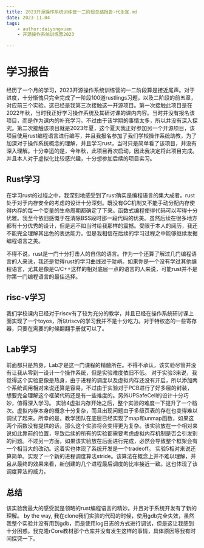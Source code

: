 ```yaml
---
title: 2023开源操作系统训练营一二阶段总结报告-代永宣.md
date: 2023-11.04
tags:
    - author:daiyongxuan
    - 开源操作系统训练营2023
    
---
```


#  学习报告

经历了一个月的学习，2023开源操作系统训练营的一二阶段算是接近尾声。对于进度，十分惭愧只完全完成了一阶段100道rustlings习题，以及二阶段的前五章，对应前三个实验。这已经是我第三次接触这一开源项目。第一次接触此项目是在2022年秋，当时我正好学习操作系统及其研讨课的课内内容。当时并没有报名该项目，而是作为课内的补充学习。不过由于该学期的事情太多，所以并没有深入探究。第二次接触该项目就是2023年夏，这个夏天我正好参加另一个开源项目，该项目使用rust编程语言进行编写，并且我报名参加了我们学校操作系统助教，为了加深对于操作系统概念的理解，并且学习rust，当时只是简单看了该项目，并没有深入理解。十分幸运的是，今年秋，此项目再次启动，因此我决定将此项目完成。并且本人对于虚拟化比较感兴趣，十分想参加后续的项目实习。
<!-- more -->
## Rust学习

在学习rust的过程之中，我深刻地感受到了rust确实是编程语言的集大成者。rust处于对于内存安全的考虑的设计十分深刻。既没有GC机制又不能手动分配内存使得内存的每一个变量的生命周期都确定了下来。函数式编程使得代码可以写得十分优雅。我至今依旧感慨于在清除BSS段时那一段代码的优美。虽然后续在很多地方都有十分优秀的设计，但是远不如当时给我那样的震撼。受限于本人的阅历，我还不能完全理解其出色的表达能力。但是我相信在后续的学习过程之中能够继续发掘编程语言之美。

不得不说，rust是一门十分打击人的自信的语言。作为一个还算了解过几门编程语言的人来说，我还是觉得rust的学习曲线过于陡峭。如果你是一个没有学过其他编程语言，尤其是像是C/C++这样的相对底层一点的语言的人来说，可能rust并不是你第一门编程语言的最佳选择。

## risc-v学习

我们学校课内已经对于riscv有了较为充分的教学，并且已经在操作系统研讨课上面实现了一个toyos，所以riscv的学习我并不是十分吃力。对于特权态的一些寄存器，只要在需要的时候翻翻手册就可以了。

## Lab学习

前面都只是热身，Lab才是这一门课程的精髓所在。不得不承认，该实验尽管并没有让我从零到一设计一个操作系统，但是实验难度依旧不低。
对于实验3来说，我觉得这个实验更像是热身，由于进程的调度以及虚拟内存还没有开启，所以添加两个系统调用相对来说还算是容易。不过由于实验对于PCB进行了好多层的封装，想要完全理解这个框架代码还是有一些难度的。另外UPSafeCell<T>的设计十分巧妙，值得深入学习。
实验4虚拟内存开始之后，整个实验的难度一下提升了一个档次。虚拟内存本身的概念十分复杂，而且出现问题由于多级页表的存在也变得难以调试了起来。所幸的是，教学团队在底层已经实现了map和unmap函数，如果这两个函数没有提供的话，那么这个实验将会变得更为复杂。该实验放在一个相对来说如此靠前的位置，导致后续的所有的实验都需要考虑虚拟内存机制是否会引发别的问题。不过另一方面，如果该实验放在后面进行完成，必然会导致整个框架会有一个相当大的改动。这着实也体现了系统开发是一个tradeoff。
实验5相对来说还算简单。实现了一个新的进程调度算法stride。该算法在概念上并不难以理解，并且从最终的效果来看，新创建的几个进程最后调度的比率接近一致。这也体现了该调度算法的威力。

## 总结

该实验我最大的感受就是领略的rust编程语言的精妙。并且对于系统开发有了新的理解。
by the way, 我在clone我们实验的代码的时候，使用gdb完全失效，虽然我整个实验并没有用到gdb，而是使用log日志的方式进行调试，但是这让我感到十分困惑。我克隆rCore教材那个仓库并没有发生这样的事情，具体原因等我有时间探究一下。
  
